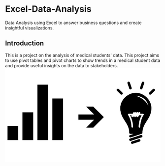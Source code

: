 # Excel-Data-Analysis
Data Analysis using Excel to answer business questions and create insightful visualizations.

## **Introduction**

This is a project on the analysis of medical students' data. This project aims to use pivot tables and pivot charts to show trends in a medical student data and provide useful insights on the data to stakeholders.
![](data-insights-pic.jpg)


